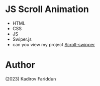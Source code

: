# JS Scroll Animation 
- HTML
- CSS
- JS
- Swiper.js
- can you view my project [Scroll-swipper](https://kadirov-fariddun.github.io/Scroll-animation-site/)

# Author
(2023) Kadirov Fariddun
